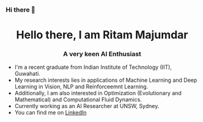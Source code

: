 ### Hi there 👋

<h1 align = "center">Hello there, I am Ritam Majumdar</h1>
<h3 align = "center">A very keen AI Enthusiast</h3>

- I'm a recent graduate from Indian Institute of Technology (IIT), Guwahati. 
- My research interests lies in applications of Machine Learning and Deep Learning in Vision, NLP and Reinforceemnt Learning.
- Additionally, I am also interested in Optimization (Evolutionary and Mathematical) and Computational Fluid Dynamics.
- Currently working as an AI Researcher at UNSW, Sydney.
- You can find me on [LinkedIn](https://www.linkedin.com/in/ritam-12/)
